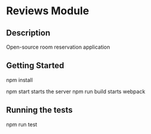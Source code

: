 # Reviews Module
## Description
Open-source room reservation application


## Getting Started
npm install

npm start
  starts the server
npm run build
  starts webpack


## Running the tests
npm run test
